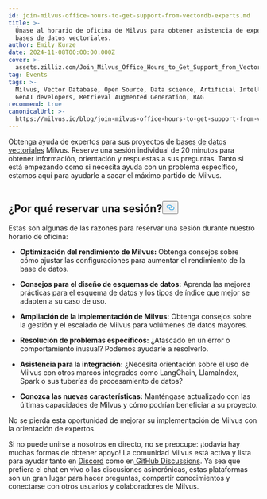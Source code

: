 ```yaml
---
id: join-milvus-office-hours-to-get-support-from-vectordb-experts.md
title: >-
  Únase al horario de oficina de Milvus para obtener asistencia de expertos en
  bases de datos vectoriales.
author: Emily Kurze
date: 2024-11-08T00:00:00.000Z
cover: >-
  assets.zilliz.com/Join_Milvus_Office_Hours_to_Get_Support_from_Vector_DB_Experts_1_64f88f0607.png
tag: Events
tags: >-
  Milvus, Vector Database, Open Source, Data science, Artificial Intelligence,
  GenAI developers, Retrieval Augmented Generation, RAG
recommend: true
canonicalUrl: >-
  https://milvus.io/blog/join-milvus-office-hours-to-get-support-from-vectordb-experts.md
---
```

<p>Obtenga ayuda de expertos para sus proyectos de <a href="https://zilliz.com/learn/what-is-vector-database">bases de datos vectoriales</a> Milvus. Reserve una sesión individual de 20 minutos para obtener información, orientación y respuestas a sus preguntas. Tanto si está empezando como si necesita ayuda con un problema específico, estamos aquí para ayudarle a sacar el máximo partido de Milvus.</p>
<p><a href="https://meetings.hubspot.com/chloe-williams1/milvus-office-hours">
  <span class="img-wrapper">
    <img translate="no" src="https://assets.zilliz.com/milvus_office_hours_09848e076b.png" alt="" class="doc-image" id="" />
    <span></span>
  </span>
</a></p>
<h2 id="Why-Book-a-Session" class="common-anchor-header">¿Por qué reservar una sesión?<button data-href="#Why-Book-a-Session" class="anchor-icon" translate="no">
      <svg translate="no"
        aria-hidden="true"
        focusable="false"
        height="20"
        version="1.1"
        viewBox="0 0 16 16"
        width="16"
      >
        <path
          fill="#0092E4"
          fill-rule="evenodd"
          d="M4 9h1v1H4c-1.5 0-3-1.69-3-3.5S2.55 3 4 3h4c1.45 0 3 1.69 3 3.5 0 1.41-.91 2.72-2 3.25V8.59c.58-.45 1-1.27 1-2.09C10 5.22 8.98 4 8 4H4c-.98 0-2 1.22-2 2.5S3 9 4 9zm9-3h-1v1h1c1 0 2 1.22 2 2.5S13.98 12 13 12H9c-.98 0-2-1.22-2-2.5 0-.83.42-1.64 1-2.09V6.25c-1.09.53-2 1.84-2 3.25C6 11.31 7.55 13 9 13h4c1.45 0 3-1.69 3-3.5S14.5 6 13 6z"
        ></path>
      </svg>
    </button></h2><p>Estas son algunas de las razones para reservar una sesión durante nuestro horario de oficina:</p>
<ul>
<li><p><strong>Optimización del rendimiento de Milvus:</strong> Obtenga consejos sobre cómo ajustar las configuraciones para aumentar el rendimiento de la base de datos.</p></li>
<li><p><strong>Consejos para el diseño de esquemas de datos:</strong> Aprenda las mejores prácticas para el esquema de datos y los tipos de índice que mejor se adapten a su caso de uso.</p></li>
<li><p><strong>Ampliación de la implementación de Milvus:</strong> Obtenga consejos sobre la gestión y el escalado de Milvus para volúmenes de datos mayores.</p></li>
<li><p><strong>Resolución de problemas específicos:</strong> ¿Atascado en un error o comportamiento inusual? Podemos ayudarle a resolverlo.</p></li>
<li><p><strong>Asistencia para la integración:</strong> ¿Necesita orientación sobre el uso de Milvus con otros marcos integrados como LangChain, LlamaIndex, Spark o sus tuberías de procesamiento de datos?</p></li>
<li><p><strong>Conozca las nuevas características:</strong> Manténgase actualizado con las últimas capacidades de Milvus y cómo podrían beneficiar a su proyecto.</p></li>
</ul>
<p>No se pierda esta oportunidad de mejorar su implementación de Milvus con la orientación de expertos.</p>
<p>Si no puede unirse a nosotros en directo, no se preocupe: ¡todavía hay muchas formas de obtener apoyo! La comunidad Milvus está activa y lista para ayudar tanto en <a href="https://discord.com/invite/8uyFbECzPX">Discord</a> como en<a href="https://github.com/search?q=milvus&amp;type=discussions"> GitHub Discussions</a>. Ya sea que prefiera el chat en vivo o las discusiones asincrónicas, estas plataformas son un gran lugar para hacer preguntas, compartir conocimientos y conectarse con otros usuarios y colaboradores de Milvus.</p>
